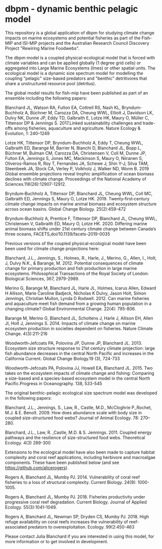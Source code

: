 # dbpm - dynamic benthic pelagic model


This repository is a global application of dbpm for studying climate change impacts on marine ecosystems and potential fisheries as part of the Fish-MIP and ISI-MIP projects and the Australian Research Council Discovery Project "Rewiring Marine Foodwebs".

The dbpm model is a coupled physical-ecological model that is forced with climate variables and can be applied globally (1 degree grid cells) or aggregated into Large Marine Ecosystems (lmes) or other spatial units. The ecological model is a dynamic size spectrum model for modelling the coupling "pelagic" size-based predators and "benthic" detritivores that share a unstructured resource pool (detritus).

The global model results for fish-mip have been published as part of an ensemble including the following papers:

Blanchard JL, Watson RA, Fulton EA, Cottrell RS, Nash KL, Bryndum-Buchholz A, Büchner M,  Carozza DA, Cheung WWL, Elliott J, Davidson LK, Dulvy NK, Dunne JP, Eddy TD, Galbraith E, Lotze HK, Maury O, Müller C, Tittensor DP & Jennings S. 2017.Linked sustainability challenges and trade-offs among fisheries, aquaculture and agriculture. Nature Ecology & Evolution, 1: 240–1249

Lotze HK, Tittensor DP, Bryndum-Buchholz A, Eddy T, Cheung WWL, Galbraith ED, Barange M, Barrier N, Bianchi D, Blanchard JL, Bopp L, Büchner M, Bulman CM, Carozza DA, Christensen V, Coll M, Dunne JP, Fulton EA, Jennings S, Jones MC, Mackinson S, Maury O, Niiranen S, Oliveros-Ramos R, Roy T, Fernandes JA, Schewe J, Shin Y-J, Silva TAM, Steenbeek JA, Stock CA, Verley P, Volkholz J, Walker ND, Worm B. 2019 Global ensemble projections reveal trophic amplification of ocean biomass declines with climate change. Proceedings of the National Academy of Sciences.116(26):12907-12912.

Bryndum‐Buchholz A, Tittensor DP, Blanchard JL, Cheung WWL, Coll MC, Galbraith ED, Jennings S, Maury O, Lotze HK. 2019. Twenty‐first‐century climate change impacts on marine animal biomass and ecosystem structure across ocean basins. Global Change Biology. 25(2):459-472

Bryndum-Buchholz A, Prentice F, Tittensor DP, Blanchard JL, Cheung WWL, Christensen V, Galbraith ED, Maury O, Lotze HK. 2020. Differing marine animal biomass shifts under 21st century climate change between Canada’s three oceans, FACETS,doi/10.1139/facets-2019-0035

Previous versions of the coupled physical-ecological model have been been used for climate change projections here:  

Blanchard, J.L., Jennings, S., Holmes, R., Harle, J., Merino, G., Allen, I., Holt, J, Dulvy N.K., & Barange, M. 2012. Potential consequences of climate change for primary production and fish production in large marine ecosystems. Philosophical Transactions of the Royal Society of London: Biological Sciences, 367, 2979-2989. 

Merino G, Barange M, Blanchard JL, Harle JL, Holmes, Icarus Allen, Edward H Allison, Marie Caroline Badjeck, Nicholas K Dulvy, Jason Holt, Simon Jennings, Christian Mullon, Lynda D Rodwell. 2012. Can marine fisheries and aquaculture meet fish demand from a growing human population in a changing climate? Global Environmental Change. 22(4): 795-806.

Barange M, Merino G, Blanchard JL, Scholtens J, Harle J, Allison EH, Allen JI, Holt J, Jennings S. 2014. Impacts of climate change on marine ecosystem production in societies dependent on fisheries. Nature Climate Change. 4(3):211-216

Woodworth‐Jefcoats PA, Polovina JP, Dunne JP, Blanchard JL. 2013. Ecosystem size structure response to 21st century climate projection: large fish abundance decreases in the central North Pacific and increases in the California Current. Global Change Biology.19 (3), 724-733

Woodworth-Jefcoats PA, Polovina JJ, Howell EA, Blanchard JL. 2015. Two takes on the ecosystem impacts of climate change and fishing: Comparing a size-based and a species-based ecosystem model in the central North Pacific.Progress in Oceanography. 138, 533-545

The original benthic-pelagic ecological size spectrum model was developed in the following papers:

Blanchard, J.L., Jennings, S., Law, R., Castle, M.D., McCloghrie P.,Rochet, M.J. & E. Benoît. 2009. 
How does abundance scale with body size in coupled size-structured food webs? Journal of Animal Ecology. 78: 270–280.

Blanchard, J.L., Law, R. ,Castle, M.D. & S. Jennings. 2011. 
Coupled energy pathways and the resilience of size-structured food webs. Theoretical Ecology. 4(3) 289-300

Extensions to the ecological model have also been made to capture habitat complexity and coral reef applications, including herbivore and macroalgae components. These have been published below (and see https://github.com/alicerogers).

Rogers A, Blanchard JL, Mumby PJ. 2014. Vulnerability of coral reef fisheries to a loss of structural complexity. Current Biology. 24(9): 1000-1005.

Rogers A, Blanchard JL, Mumby PJ. 2018. Fisheries productivity under progressive coral reef degradation. Current Biology. Journal of Applied Ecology. 55(3):1041-1049.

Rogers A, Blanchard JL, Newman SP, Dryden CS, Mumby PJ. 2018. High refuge availability on coral reefs increases the vulnerability of reef‐associated predators to overexploitation. Ecology. 99(2:450-463

Please contact Julia Blanchard if you are interested in using this model, for more information or to get involved in development.
